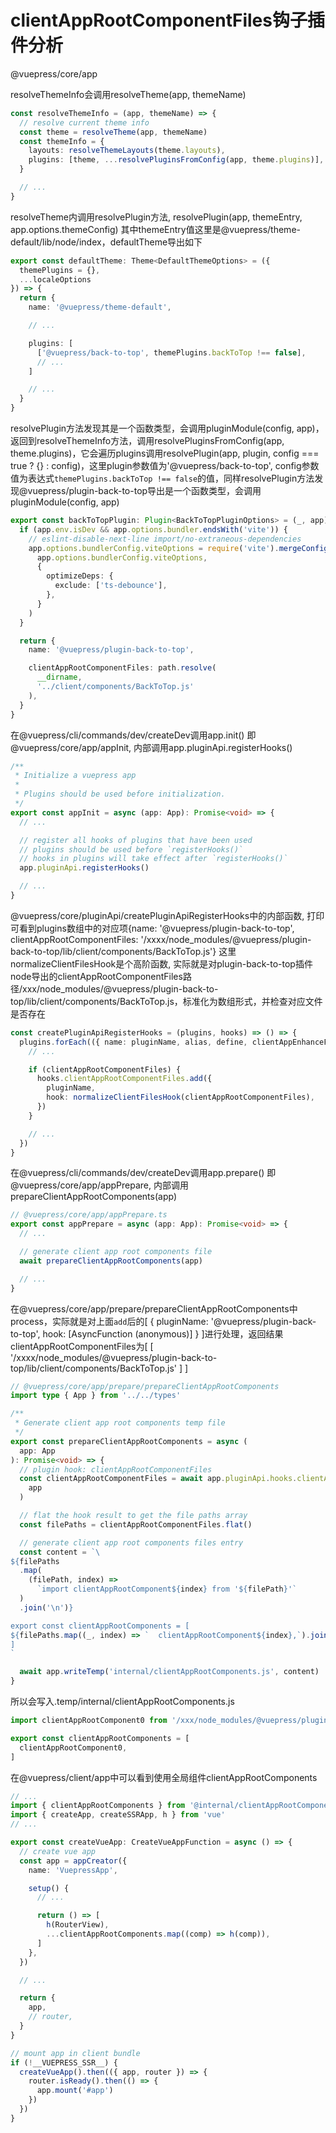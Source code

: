 # clientAppRootComponentFiles钩子插件分析

@vuepress/core/app

resolveThemeInfo会调用resolveTheme(app, themeName)

```typescript
const resolveThemeInfo = (app, themeName) => {
  // resolve current theme info
  const theme = resolveTheme(app, themeName)
  const themeInfo = {
    layouts: resolveThemeLayouts(theme.layouts),
    plugins: [theme, ...resolvePluginsFromConfig(app, theme.plugins)],
  }

  // ...
}
```

resolveTheme内调用resolvePlugin方法, resolvePlugin(app, themeEntry, app.options.themeConfig)
其中themeEntry值这里是@vuepress/theme-default/lib/node/index，defaultTheme导出如下
```typescript
export const defaultTheme: Theme<DefaultThemeOptions> = ({
  themePlugins = {},
  ...localeOptions
}) => {
  return {
    name: '@vuepress/theme-default',

    // ...

    plugins: [
      ['@vuepress/back-to-top', themePlugins.backToTop !== false],
      // ...
    ]

    // ...
  }
}
```
resolvePlugin方法发现其是一个函数类型，会调用pluginModule(config, app)，返回到resolveThemeInfo方法，调用resolvePluginsFromConfig(app, theme.plugins)，它会遍历plugins调用resolvePlugin(app, plugin, config === true ? {} : config)，这里plugin参数值为'@vuepress/back-to-top', config参数值为表达式`themePlugins.backToTop !== false`的值，同样resolvePlugin方法发现@vuepress/plugin-back-to-top导出是一个函数类型，会调用pluginModule(config, app)
```typescript
export const backToTopPlugin: Plugin<BackToTopPluginOptions> = (_, app) => {
  if (app.env.isDev && app.options.bundler.endsWith('vite')) {
    // eslint-disable-next-line import/no-extraneous-dependencies
    app.options.bundlerConfig.viteOptions = require('vite').mergeConfig(
      app.options.bundlerConfig.viteOptions,
      {
        optimizeDeps: {
          exclude: ['ts-debounce'],
        },
      }
    )
  }

  return {
    name: '@vuepress/plugin-back-to-top',

    clientAppRootComponentFiles: path.resolve(
      __dirname,
      '../client/components/BackToTop.js'
    ),
  }
}
```

在@vuepress/cli/commands/dev/createDev调用app.init()
即@vuepress/core/app/appInit, 内部调用app.pluginApi.registerHooks()

```typescript
/**
 * Initialize a vuepress app
 *
 * Plugins should be used before initialization.
 */
export const appInit = async (app: App): Promise<void> => {
  // ...

  // register all hooks of plugins that have been used
  // plugins should be used before `registerHooks()`
  // hooks in plugins will take effect after `registerHooks()`
  app.pluginApi.registerHooks()

  // ...
}
```

@vuepress/core/pluginApi/createPluginApiRegisterHooks中的内部函数, 打印可看到plugins数组中的对应项{name: '@vuepress/plugin-back-to-top', clientAppRootComponentFiles: '/xxxx/node_modules/@vuepress/plugin-back-to-top/lib/client/components/BackToTop.js'}
这里normalizeClientFilesHook是个高阶函数, 实际就是对plugin-back-to-top插件node导出的clientAppRootComponentFiles路径/xxx/node_modules/@vuepress/plugin-back-to-top/lib/client/components/BackToTop.js，标准化为数组形式，并检查对应文件是否存在
```typescript
const createPluginApiRegisterHooks = (plugins, hooks) => () => {
  plugins.forEach(({ name: pluginName, alias, define, clientAppEnhanceFiles, clientAppRootComponentFiles, clientAppSetupFiles, ...commonHooks }) => {
    // ...

    if (clientAppRootComponentFiles) {
      hooks.clientAppRootComponentFiles.add({
        pluginName,
        hook: normalizeClientFilesHook(clientAppRootComponentFiles),
      })
    }

    // ...
  })
}
```
在@vuepress/cli/commands/dev/createDev调用app.prepare()
即@vuepress/core/app/appPrepare, 内部调用prepareClientAppRootComponents(app)

```typescript
// @vuepress/core/app/appPrepare.ts
export const appPrepare = async (app: App): Promise<void> => {
  // ...

  // generate client app root components file
  await prepareClientAppRootComponents(app)

  // ...
}
```
在@vuepress/core/app/prepare/prepareClientAppRootComponents中process，实际就是对上面`add`后的[
  {
    pluginName: '@vuepress/plugin-back-to-top',
    hook: [AsyncFunction (anonymous)]
  }
]进行处理，返回结果clientAppRootComponentFiles为[
  [
    '/xxxx/node_modules/@vuepress/plugin-back-to-top/lib/client/components/BackToTop.js'
  ]
]
```typescript
// @vuepress/core/app/prepare/prepareClientAppRootComponents
import type { App } from '../../types'

/**
 * Generate client app root components temp file
 */
export const prepareClientAppRootComponents = async (
  app: App
): Promise<void> => {
  // plugin hook: clientAppRootComponentFiles
  const clientAppRootComponentFiles = await app.pluginApi.hooks.clientAppRootComponentFiles.process(
    app
  )

  // flat the hook result to get the file paths array
  const filePaths = clientAppRootComponentFiles.flat()

  // generate client app root components files entry
  const content = `\
${filePaths
  .map(
    (filePath, index) =>
      `import clientAppRootComponent${index} from '${filePath}'`
  )
  .join('\n')}

export const clientAppRootComponents = [
${filePaths.map((_, index) => `  clientAppRootComponent${index},`).join('\n')}
]
`

  await app.writeTemp('internal/clientAppRootComponents.js', content)
}
```
所以会写入.temp/internal/clientAppRootComponents.js
```javascript
import clientAppRootComponent0 from '/xxx/node_modules/@vuepress/plugin-back-to-top/lib/client/components/BackToTop.js'

export const clientAppRootComponents = [
  clientAppRootComponent0,
]

```
在@vuepress/client/app中可以看到使用全局组件clientAppRootComponents
```typescript
// ...
import { clientAppRootComponents } from '@internal/clientAppRootComponents'
import { createApp, createSSRApp, h } from 'vue'
// ...

export const createVueApp: CreateVueAppFunction = async () => {
  // create vue app
  const app = appCreator({
    name: 'VuepressApp',

    setup() {
      // ...

      return () => [
        h(RouterView),
        ...clientAppRootComponents.map((comp) => h(comp)),
      ]
    },
  })

  // ...

  return {
    app,
    // router,
  }
}

// mount app in client bundle
if (!__VUEPRESS_SSR__) {
  createVueApp().then(({ app, router }) => {
    router.isReady().then(() => {
      app.mount('#app')
    })
  })
}
```